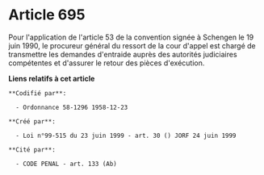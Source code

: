 # Article 695

Pour l'application de l'article 53 de la convention signée à Schengen le 19 juin 1990, le procureur général du ressort de la
cour d'appel est chargé de transmettre les demandes d'entraide auprès des autorités judiciaires compétentes et d'assurer le
retour des pièces d'exécution.

**Liens relatifs à cet article**

	**Codifié par**:

	  - Ordonnance 58-1296 1958-12-23

	**Créé par**:

	  - Loi n°99-515 du 23 juin 1999 - art. 30 () JORF 24 juin 1999

	**Cité par**:

	  - CODE PENAL - art. 133 (Ab)
